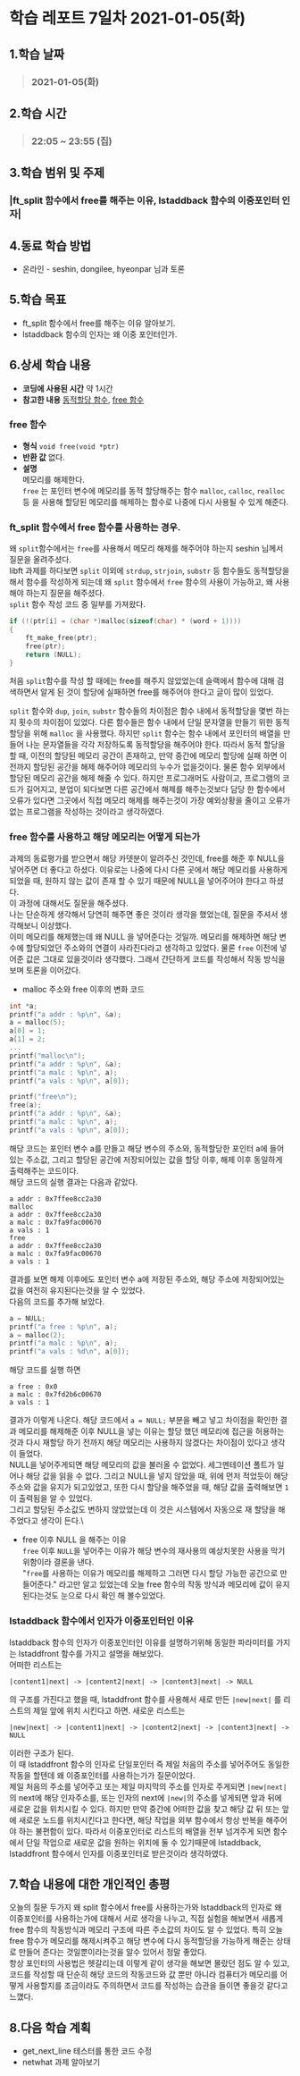 # 학습 레포트 7일차 2021-01-05(화)
## 1.학습 날짜
> ### 2021-01-05(화)
## 2.학습 시간
> ### 22:05 ~ 23:55 (집)
## 3.학습 범위 및 주제
### |ft_split 함수에서 free를 해주는 이유, lstaddback 함수의 이중포인터 인자|
## 4.동료 학습 방법
- 온라인 - seshin, dongilee, hyeonpar 님과 토론
## 5.학습 목표
- ft_split 함수에서 free를 해주는 이유 알아보기.
- lstaddback 함수의 인자는 왜 이중 포인터인가.
## 6.상세 학습 내용
- **코딩에 사용된 시간** 약 1시간
- **참고한 내용** [동적할당 함수](https://twinw.tistory.com/52), [free 함수](https://modoocode.com/244)

### free 함수
- **형식**
`void free(void *ptr)`
- **반환 값** 없다.
- **설명**\
메모리를 해제한다.\
`free` 는 포인터 변수에 메모리를 동적 할당해주는 함수 `malloc`, `calloc`, `realloc` 등 을 사용해 할당된 메모리를 해제하는 함수로 나중에 다시 사용될 수 있게 해준다.

### ft_split 함수에서 free 함수를 사용하는 경우.
왜 `split`함수에서는 `free`를 사용해서 메모리 해제를 해주어야 하는지 seshin 님께서 질문을 올려주셨다.\
libft 과제를 하다보면 `split` 이외에 `strdup`, `strjoin`, `substr` 등 함수들도 동적할당을 해서 함수를 작성하게 되는데 왜 `split` 함수에서 `free` 함수의 사용이 가능하고, 왜 사용해야 하는지 질문을 해주셨다.\
`split` 함수 작성 코드 중 일부를 가져왔다.
```c
if (!(ptr[i] = (char *)malloc(sizeof(char) * (word + 1))))
{
    ft_make_free(ptr);
    free(ptr);
    return (NULL);
}
```
처음 `split`함수를 작성 할 때에는 free를 해주지 않았었는데 슬랙에서 함수에 대해 검색하면서 알게 된 것이 할당에 실패하면 free를 해주어야 한다고 글이 많이 있었다.

`split` 함수와 `dup`, `join`, `substr` 함수들의 차이점은 함수 내에서 동적할당을 몇번 하는지 횟수의 차이점이 있었다. 다른 함수들은 함수 내에서 단일 문자열을 만들기 위한 동적할당을 위해 `malloc` 을 사용했다. 하지만 `split` 함수는 함수 내에서 포인터의 배열을 만들어 나눈 문자열들을 각각 저장하도록 동적할당을 해주어야 한다. 따라서 동적 할당을 할 때, 이전의 할당된 메모리 공간이 존재하고, 만약 중간에 메모리 할당에 실패 하면 이전까지 할당된 공간을 해제 해주어야 메모리의 누수가 없을것이다. 물론 함수 외부에서 할당된 메모리 공간을 해제 해줄 수 있다. 하지만 프로그래머도 사람이고, 프로그램의 코드가 길어지고, 분업이 되다보면 다른 공간에서 해제를 해주는것보다 담당 한 함수에서 오류가 있다면 그곳에서 직접 메모리 해제를 해주는것이 가장 예외상황을 줄이고 오류가 없는 프로그램을 작성하는 것이라고 생각하였다.

### free 함수를 사용하고 해당 메모리는 어떻게 되는가
과제의 동료평가를 받으면서 해당 카뎃분이 알려주신 것인데, free를 해준 후 NULL을 넣어주면 더 좋다고 하셨다. 이유로는 나중에 다시 다른 곳에서 해당 메모리를 사용하게 되었을 때, 원하지 않는 값이 존재 할 수 있기 때문에 NULL을 넣어주어야 한다고 하셨다.\
이 과정에 대해서도 질문을 해주셨다.\
나는 단순하게 생각해서 당연히 해주면 좋은 것이라 생각을 했었는데, 질문을 주셔서 생각해보니 이상했다.\
이미 메모리를 해제했는데 왜 NULL 을 넣어준다는 것일까. 메모리를 해제하면 해당 변수에 할당되었던 주소와의 연결이 사라진다라고 생각하고 있었다. 물론 `free` 이전에 넣어준 값은 그대로 있을것이라 생각했다. 그래서 간단하게 코드를 작성해서 작동 방식을 보며 토론을 이어갔다.
- malloc 주소와 free 이후의 변화 코드
```c
int *a;
printf("a addr : %p\n", &a);
a = malloc(5);
a[0] = 1;
a[1] = 2;
...
printf("malloc\n");
printf("a addr : %p\n", &a);
printf("a malc : %p\n", a);
printf("a vals : %p\n", a[0]);

printf("free\n");
free(a);
printf("a addr : %p\n", &a);
printf("a malc : %p\n", a);
printf("a vals : %p\n", a[0]);
```
해당 코드는 포인터 변수 a를 만들고 해당 변수의 주소와, 동적할당한 포인터 a에 들어있는 주소값, 그리고 할당된 공간에 저장되어있는 값을 할당 이후, 해제 이후 동일하게 출력해주는 코드이다.\
해당 코드의 실행 결과는 다음과 같았다.
```
a addr : 0x7ffee8cc2a30
malloc
a addr : 0x7ffee8cc2a30
a malc : 0x7fa9fac00670
a vals : 1
free
a addr : 0x7ffee8cc2a30
a malc : 0x7fa9fac00670
a vals : 1
```
결과를 보면 해제 이후에도 포인터 변수 a에 저장된 주소와, 해당 주소에 저장되어있는 값을 여전히 유지된다는것을 알 수 있었다.\
다음의 코드를 추가해 보았다.
```c
a = NULL;
printf("a free : %p\n", a);
a = malloc(2);
printf("a malc : %p\n", a);
printf("a vals : %d\n", a[0]);
```
해당 코드를 실행 하면
```
a free : 0x0
a malc : 0x7fd2b6c00670
a vals : 1
```
결과가 이렇게 나온다. 해당 코드에서 `a = NULL;` 부분을 빼고 넣고 차이점을 확인한 결과 메모리를 해제해준 이후 NULL을 넣는 이유는 할당 했던 메모리에 접근을 허용하는것과 다시 재할당 하기 전까지 해당 메모리는 사용하지 않겠다는 차이점이 있다고 생각이 들었다.\
NULL을 넣어주게되면 해당 메모리의 값을 불러올 수 없었다. 세그멘테이션 폴트가 일어나 해당 값을 읽을 수 없다. 그리고 NULL을 넣지 않았을 때, 위에 먼저 적었듯이 해당 주소와 값을 유지가 되고있었고, 또한 다시 할당을 해주었을 때, 해당 값을 출력해보면 `1`이 출력됨을 알 수 있었다.\
그리고 할당된 주소값도 변하지 않았었는데 이 것은 시스템에서 자동으로 재 할당을 해주었다고 생각이 든다.\

- free 이후 NULL 을 해주는 이유\
`free` 이후 `NULL`을 넣어주는 이유가 해당 변수의 재사용의 예상치못한 사용을 막기 위함이라 결론을 낸다.\
"`free`를 사용하는 이유가 메모리를 해제하고 그러면 다시 할당 가능한 공간으로 만들어준다." 라고만 알고 있었는데 오늘 free 함수의 작동 방식과 메모리에 값이 유지된다는것도 눈으로 다시 확인 해 볼수있었다.

### lstaddback 함수에서 인자가 이중포인터인 이유
lstaddback 함수의 인자가 이중포인터인 이유를 설명하기위해 동일한 파라미터를 가지는 lstaddfront 함수를 가지고 설명을 해보았다.\
어떠한 리스트는 
```
|content1|next| -> |content2|next| -> |content3|next| -> NULL
``` 
의 구조를 가진다고 했을 때, lstaddfront 함수를 사용해서 새로 만든 `|new|next|` 를 리스트의 제일 앞에 위치 시킨다고 하면. 새로운 리스트는 
```
|new|next| -> |content1|next| -> |content2|next| -> |content3|next| -> NULL
``` 
이러한 구조가 된다.\
이 때 lstaddfront 함수의 인자로 단일포인터 즉 제일 처음의 주소를 넣어주어도 동일한 작동을 할텐데 왜 이중포인터를 사용하는가가 질문이었다.\
제일 처음의 주소를 넣어주고 또는 제일 마지막의 주소를 인자로 주게되면 `|new|next|`의 next에 해당 인자주소를, 또는 인자의 next에 `|new|`의 주소를 넣게되면 앞과 뒤에 새로운 값을 위치시킬 수 있다. 하지만 만약 중간에 어떠한 값을 찾고 해당 값 뒤 또는 앞에 새로운 노드를 위치시킨다고 한다면, 해당 작업을 외부 함수에서 항상 반복을 해주어야 하는 불편함이 있다. 따라서 이중포인터로 리스트의 배열을 전부 넘겨주게 되면 함수에서 단일 작업으로 새로운 값을 원하는 위치에 둘 수 있기때문에 lstaddback, lstaddfront 함수에서 인자를 이중포인터로 받은것이라 생각하였다.

## 7.학습 내용에 대한 개인적인 총평
오늘의 질문 두가지 왜 split 함수에서 free를 사용하는가와 lstaddback의 인자로 왜 이중포인터를 사용하는가에 대해서 서로 생각을 나누고, 직접 실험을 해보면서 새롭게 free 함수의 작동방식과 메모리 구조에 따른 주소값의 차이도 알 수 있었다. 특히 오늘 free 함수가 메모리를 해제시켜주고 해당 변수에 다시 동적할당을 가능하게 해준는 상태로 만들어 준다는 것일뿐이라는것을 알수 있어서 정말 좋았다.\
항상 포인터의 사용법은 헷갈리는데 이렇게 같이 생각을 해보면 몰랐던 점도 알 수 있고, 코드를 작성할 때 단순히 해당 코드의 작동코드와 값 뿐만 아니라 컴퓨터가 메모리를 어떻게 사용할지를 조금이라도 주의하면서 코드를 작성하는 습관을 들이면 좋을것 같다고 느꼈다.
## 8.다음 학습 계획
- get_next_line 테스터를 통한 코드 수정
- netwhat 과제 알아보기
